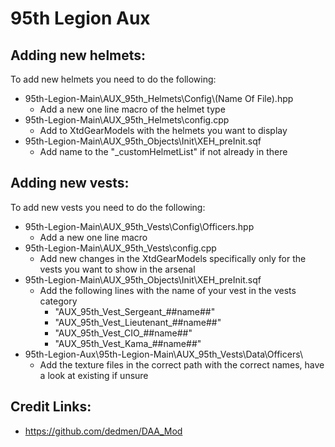 # 95th Legion Aux

## Adding new helmets:
To add new helmets you need to do the following:

- 95th-Legion-Main\AUX_95th_Helmets\Config\\(Name Of File).hpp
    - Add a new one line macro of the helmet type
- 95th-Legion-Main\AUX_95th_Helmets\config.cpp
    - Add to XtdGearModels with the helmets you want to display
- 95th-Legion-Main\AUX_95th_Objects\Init\XEH_preInit.sqf
    - Add name to the "_customHelmetList" if not already in there

## Adding new vests:

To add new vests you need to do the following:
- 95th-Legion-Main\AUX_95th_Vests\Config\Officers.hpp
    - Add a new one line macro
- 95th-Legion-Main\AUX_95th_Vests\config.cpp
    - Add new changes in the XtdGearModels specifically only for the vests you want to show in the arsenal
- 95th-Legion-Main\AUX_95th_Objects\Init\XEH_preInit.sqf
    - Add the following lines with the name of your vest in the vests category
        - "AUX_95th_Vest_Sergeant_##name##"
        - "AUX_95th_Vest_Lieutenant_##name##"
        - "AUX_95th_Vest_CIO_##name##"
        - "AUX_95th_Vest_Kama_##name##"
- 95th-Legion-Aux\95th-Legion-Main\AUX_95th_Vests\Data\Officers\
    - Add the texture files in the correct path with the correct names, have a look at existing if unsure

## Credit Links:
- https://github.com/dedmen/DAA_Mod